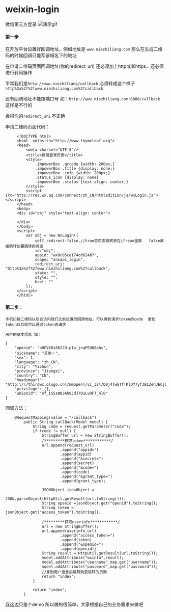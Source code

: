 # weixin-login
微信第三方登录
![演示gif](https://github.com/niezhiliang/springbootwebsocket/blob/master/demo.gif)


#### 第一步

 在开放平台设置好回调地址，例如地址是 `www.niezhiliang.com` 那么在生成二维码的时候回调只能写该域名下的地址
 
 在申请二维码页面回调地址(你的redirect_uri) 还必须加上http或者https，还必须进行转码操作  
 
 平常我们是`http://www.niezhiliang/callback` 必须转成这个样子 `http%3a%2f%2fwww.niezhiliang.com%2fcallback`
 
 
 还有回调地址不能跟端口号 如：`http://www.niezhiliang.com:8080/callback` 这样是不行的   
 
 会报你的`redirect_uri` 不正确
 
 
 申请二维码页面代码：
 
         <!DOCTYPE html>
         <html  xmlns:th="http://www.thymeleaf.org">
         <head>
             <meta charset="UTF-8"/>
             <title>微信登录页面</title>
             <style>
                 .impowerBox .qrcode {width: 200px;}
                 .impowerBox .title {display: none;}
                 .impowerBox .info {width: 200px;}
                 .status_icon {display: none}
                 .impowerBox .status {text-align: center;}
             </style>
             <script src="http://res.wx.qq.com/connect/zh_CN/htmledition/js/wxLogin.js"></script>
         </head>
         <body>
         <div id="obj" style="text-align: center">
         
         </div>
         </body>
         <script>
             var obj = new WxLogin({
                 self_redirect:false,//true将页面跳转放在ifream里面   false直接跳转到要跳转的页面
                 id:"obj",
                 appid: "wx0c05ce174cd624b7",
                 scope: "snsapi_login",
                 redirect_uri: "http%3a%2f%2fwww.niezhiliang.com%2fcallback",
                 state: "",
                 style: "",
                 href: ""
             });
         </script>
         </html>


#### 第二步：

    手机扫描二维码以后会访问我们之前设置的回调地址，可以得到请求token的code  拿到token以后就可以通过token去请求
    
    用户的基本信息 如：
    
    {
        "openid": "oRFVX0i662JO-p1o_jnqPEU88ahc",
        "nickname": "苏雨丶",
        "sex": 1,
        "language": "zh_CN",
        "city": "Yichun",
        "province": "Jiangxi",
        "country": "CN",
        "headimgurl": "http:\/\/thirdwx.qlogo.cn\/mmopen\/vi_32\/Q0j4TwGTfTKlDY7yfJB1ZehJECjLQ8d89rVkX3sZFGB7ry1Q720yU5qAc2rFJfcG6gMibXwN6QnZTRIQyiaeMm8Q\/132",
        "privilege": [],
        "unionid": "of_IS5sWN3Ah0JdJ7O1LvDFT_4l0"
    }
    
    
    
回调方法：
            
        @RequestMapping(value = "/callback")
            public String callBack(Model model) {
                String code = request.getParameter("code");
                if (code != null) {
                    StringBuffer url = new StringBuffer();
                    /*********获取token************/
                    url.append(request_url)
                            .append("appid=")
                            .append(appid)
                            .append("&secret=")
                            .append(secret)
                            .append("&code=")
                            .append(code)
                            .append("&grant_type=")
                            .append(grant_type);
        
                    JSONObject jsonObject =
                            JSON.parseObject(HttpUtil.getResult(url.toString()));
                    String openid =jsonObject.get("openid").toString();
                    String token = jsonObject.get("access_token").toString();
        
                    /*********获取userinfo************/
                    url = new StringBuffer();
                    url.append(userinfo_url)
                            .append("access_token=")
                            .append(token)
                            .append("&openid=")
                            .append(openid);
                    String result = HttpUtil.getResult(url.toString());
                    model.addAttribute("wxinfo",result);
                    model.addAttribute("username",map.get("username"));
                    model.addAttribute("password",map.get("password"));
                    //拿到用户信息后跳转到要跳转的页面  
                    return "index";
                }
        
                return "index";
            }
    
    
我这边只是个demo 所以做的很简单，大家根据自己的业务需求来做吧
